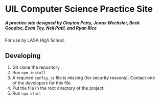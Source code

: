 # UIL Computer Science Practice Site
##### A practice site designed by Clayton Petty, Jonas Wechsler, Beck Goodloe, Evan Tey, Neil Patil, and Ryan Rice
For use by LASA High School.

## Developing
1. Git clone the repository
2. Run ```npm install```
3. A required ```config.js``` file is missing (for security reasons). Contact one of the developers for this file.
4. Put the file in the root directory of the project.
5. Run ```npm start```

